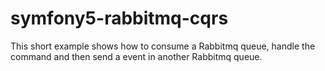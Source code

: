 # symfony5-rabbitmq-cqrs
This short example shows how to consume a Rabbitmq queue, handle the command and then send a event in another Rabbitmq queue.
